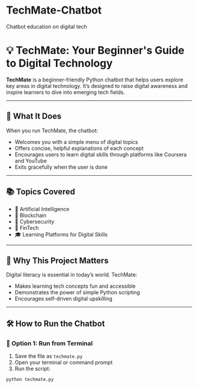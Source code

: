 # TechMate-Chatbot
Chatbot education on digital tech
# 💡 TechMate: Your Beginner's Guide to Digital Technology

**TechMate** is a beginner-friendly Python chatbot that helps users explore key areas in digital technology. It’s designed to raise digital awareness and inspire learners to dive into emerging tech fields.

---

## 🎯 What It Does

When you run TechMate, the chatbot:

- Welcomes you with a simple menu of digital topics
- Offers concise, helpful explanations of each concept
- Encourages users to learn digital skills through platforms like Coursera and YouTube
- Exits gracefully when the user is done

---

## 📚 Topics Covered

- 🤖 Artificial Intelligence  
- 🔗 Blockchain  
- 🔐 Cybersecurity  
- 💸 FinTech  
- 🎓 Learning Platforms for Digital Skills  

---

## 🧠 Why This Project Matters

Digital literacy is essential in today’s world. TechMate:

- Makes learning tech concepts fun and accessible
- Demonstrates the power of simple Python scripting
- Encourages self-driven digital upskilling

---

## 🛠 How to Run the Chatbot

### 🔁 Option 1: Run from Terminal

1. Save the file as `techmate.py`
2. Open your terminal or command prompt
3. Run the script:

```bash
python techmate.py
